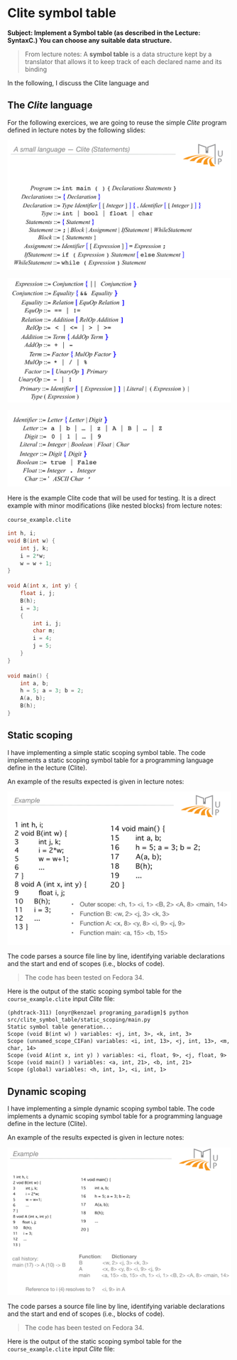 # Clite symbol table

**Subject: Implement a Symbol table (as described in the Lecture: SyntaxC.) You can choose any suitable data structure.**

> From lecture notes: A **symbol table** is a data structure kept by a translator that allows it to keep track of each declared name and its binding

In the following, I discuss the Clite language and 

## The *Clite* language

For the following exercices, we are going to reuse the simple *Clite* program defined in lecture notes by the following slides:

![grammar 1](./img/clite_ebnf_1.png)

![grammar 2](./img/clite_ebnf_2.png)

![grammar 3](./img/clite_ebnf_3.png)

Here is the example Clite code that will be used for testing. It is a direct example with minor modifications (like nested blocks) from lecture notes:

`course_example.clite`

```c
int h, i;
void B(int w) {
    int j, k;
    i = 2*w;
    w = w + 1;
}

void A(int x, int y) {
    float i, j;
    B(h);
    i = 3;
    {
        int i, j;
        char m;
        i = 4;
        j = 5;
    }
}

void main() {
    int a, b;
    h = 5; a = 3; b = 2;
    A(a, b);
    B(h);
}
```

## Static scoping

I have implementing a simple static scoping symbol table.  The code implements a static scoping symbol table for a programming language define in the lecture (Clite). 

An example of the results expected is given in lecture notes:

![Clite static symbol table](./img/clite_program_static_scope_symbol_table.png)

The code parses a source file line by line, identifying variable declarations and the start and end of scopes (i.e., blocks of code).

> The code has been tested on Fedora 34.

Here is the output of the static scoping symbol table for the `course_example.clite` input *Clite* file:

```shell
(phdtrack-311) [onyr@kenzael programing_paradigm]$ python src/clite_symbol_table/static_scoping/main.py 
Static symbol table generation...
Scope (void B(int w) ) variables: <j, int, 3>, <k, int, 3>
Scope (unnamed_scope_CIFan) variables: <i, int, 13>, <j, int, 13>, <m, char, 14>
Scope (void A(int x, int y) ) variables: <i, float, 9>, <j, float, 9>
Scope (void main() ) variables: <a, int, 21>, <b, int, 21>
Scope (global) variables: <h, int, 1>, <i, int, 1>
```

## Dynamic scoping

I have implementing a simple dynamic scoping symbol table. The code implements a dynamic scoping symbol table for a programming language define in the lecture (Clite).

An example of the results expected is given in lecture notes:

![dynamic symbol table creation](./img/clite_program_dynamic_scope_symbol_table.png)

The code parses a source file line by line, identifying variable declarations and the start and end of scopes (i.e., blocks of code).

> The code has been tested on Fedora 34.

Here is the output of the static scoping symbol table for the `course_example.clite` input *Clite* file:
